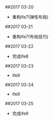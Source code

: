 ##2017 03-20
* 重构ife7(弹性布局)

##2017 03-21
* 重构ife7(布局技巧)

##2017 03-22
* 完成ife8

##2017 03-23
* ife9

##2017 03-24
* ife9

##2017 03-25
* 完成ife9
